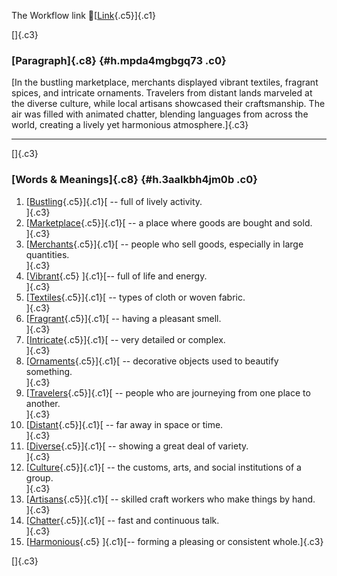 The Workflow link
👏[[Link](https://www.google.com/url?q=http://www.google.com&sa=D&source=editors&ust=1760762808728123&usg=AOvVaw3vlJMXuVMfktbqCa-QvWFd){.c5}]{.c1}

[]{.c3}

### [Paragraph]{.c8} {#h.mpda4mgbgq73 .c0}

[In the bustling marketplace, merchants displayed vibrant textiles,
fragrant spices, and intricate ornaments. Travelers from distant lands
marveled at the diverse culture, while local artisans showcased their
craftsmanship. The air was filled with animated chatter, blending
languages from across the world, creating a lively yet harmonious
atmosphere.]{.c3}

------------------------------------------------------------------------

[]{.c3}

### [Words & Meanings]{.c8} {#h.3aalkbh4jm0b .c0}

1.  [[Bustling](https://www.google.com/url?q=http://www.google.com&sa=D&source=editors&ust=1760762808729136&usg=AOvVaw1L4vGpQ7V7-PuP5q8xENzW){.c5}]{.c1}[ --
    full of lively activity.\
    ]{.c3}
2.  [[Marketplace](https://www.google.com/url?q=http://www.google.com&sa=D&source=editors&ust=1760762808729346&usg=AOvVaw3H2rpOoPTdEMucyxnxMvNr){.c5}]{.c1}[ --
    a place where goods are bought and sold.\
    ]{.c3}
3.  [[Merchants](https://www.google.com/url?q=http://www.google.com&sa=D&source=editors&ust=1760762808729523&usg=AOvVaw2MjA4XrNZxWX45cqixb6aA){.c5}]{.c1}[ --
    people who sell goods, especially in large quantities.\
    ]{.c3}
4.  [[Vibrant](https://www.google.com/url?q=http://www.google.com&sa=D&source=editors&ust=1760762808729706&usg=AOvVaw3t8DmW9d3HJQEo6uvW_w-z){.c5}
    ]{.c1}[-- full of life and energy.\
    ]{.c3}
5.  [[Textiles](https://www.google.com/url?q=http://www.google.com&sa=D&source=editors&ust=1760762808729856&usg=AOvVaw1IkCrXgcqHKKjGHqppS-uN){.c5}]{.c1}[ --
    types of cloth or woven fabric.\
    ]{.c3}
6.  [[Fragrant](https://www.google.com/url?q=http://www.google.com&sa=D&source=editors&ust=1760762808730008&usg=AOvVaw3clMFX9u26eu0FbsPcApCx){.c5}]{.c1}[ --
    having a pleasant smell.\
    ]{.c3}
7.  [[Intricate](https://www.google.com/url?q=http://www.google.com&sa=D&source=editors&ust=1760762808730149&usg=AOvVaw3O6ze1KexytVSIacxZ6M00){.c5}]{.c1}[ --
    very detailed or complex.\
    ]{.c3}
8.  [[Ornaments](https://www.google.com/url?q=http://www.google.com&sa=D&source=editors&ust=1760762808730302&usg=AOvVaw0cCqfm0gsMKeTWcqtppF2s){.c5}]{.c1}[ --
    decorative objects used to beautify something.\
    ]{.c3}
9.  [[Travelers](https://www.google.com/url?q=http://www.google.com&sa=D&source=editors&ust=1760762808730503&usg=AOvVaw0ac4zTN0TPVEzIhJ8q-QVk){.c5}]{.c1}[ --
    people who are journeying from one place to another.\
    ]{.c3}
10. [[Distant](https://www.google.com/url?q=http://www.google.com&sa=D&source=editors&ust=1760762808730694&usg=AOvVaw2PCShBx0nAUalxmHhCFEkk){.c5}]{.c1}[ --
    far away in space or time.\
    ]{.c3}
11. [[Diverse](https://www.google.com/url?q=http://www.google.com&sa=D&source=editors&ust=1760762808730848&usg=AOvVaw0eJ_wegrdzupuk9q9HRoKy){.c5}]{.c1}[ --
    showing a great deal of variety.\
    ]{.c3}
12. [[Culture](https://www.google.com/url?q=http://www.google.com&sa=D&source=editors&ust=1760762808731012&usg=AOvVaw0_TnhXQhfkskVBbGQuCkCQ){.c5}]{.c1}[ --
    the customs, arts, and social institutions of a group.\
    ]{.c3}
13. [[Artisans](https://www.google.com/url?q=http://www.google.com&sa=D&source=editors&ust=1760762808731198&usg=AOvVaw3OX5zZKWpOzVzLoMef2edz){.c5}]{.c1}[ --
    skilled craft workers who make things by hand.\
    ]{.c3}
14. [[Chatter](https://www.google.com/url?q=http://www.google.com&sa=D&source=editors&ust=1760762808731398&usg=AOvVaw1SZW7qCDnAjzBf-D6vvuNJ){.c5}]{.c1}[ --
    fast and continuous talk.\
    ]{.c3}
15. [[Harmonious](https://www.google.com/url?q=http://www.google.com&sa=D&source=editors&ust=1760762808731560&usg=AOvVaw3YMrsKDyAauHQkD7Q3CERh){.c5}
    ]{.c1}[-- forming a pleasing or consistent whole.]{.c3}

[]{.c3}
